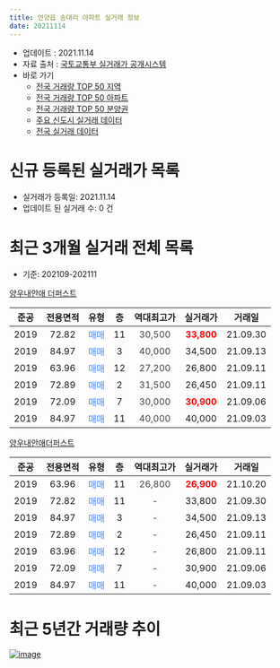 ```yaml
---
title: 언양읍 송대리 아파트 실거래 정보
date: 20211114
---
```


* 업데이트 : 2021.11.14
* 자료 출처 : [국토교통부 실거래가 공개시스템](http://rt.molit.go.kr)
* 바로 가기
    * [전국 거래량 TOP 50 지역](https://apt-info.github.io/apt-trade-info/tr)
    * [전국 거래량 TOP 50 아파트](https://apt-info.github.io/apt-trade-info/ta)
    * [전국 거래량 TOP 50 분양권](https://apt-info.github.io/apt-trade-info/tb)
    * [주요 신도시 실거래 데이터](https://apt-info.github.io/apt-trade-info/newtown)
    * [전국 실거래 데이터](https://apt-info.github.io/apt-trade-info/all)



<script async src="https://pagead2.googlesyndication.com/pagead/js/adsbygoogle.js"></script>
<!-- 기본광고 -->
<ins class="adsbygoogle"
     style="display:block"
     data-ad-client="ca-pub-1142216861245946"
     data-ad-slot="4805727019"
     data-ad-format="auto"
     data-full-width-responsive="true"></ins>
<script>
     (adsbygoogle = window.adsbygoogle || []).push({});
</script>


# 신규 등록된 실거래가 목록

* 실거래가 등록일: 2021.11.14
* 업데이트 된 실거래 수: 0 건




<script async src="https://pagead2.googlesyndication.com/pagead/js/adsbygoogle.js"></script>
<!-- 기본광고 -->
<ins class="adsbygoogle"
     style="display:block"
     data-ad-client="ca-pub-1142216861245946"
     data-ad-slot="4805727019"
     data-ad-format="auto"
     data-full-width-responsive="true"></ins>
<script>
     (adsbygoogle = window.adsbygoogle || []).push({});
</script>


# 최근 3개월 실거래 전체 목록
* 기준: 202109-202111


[양우내안애 더퍼스트](https://search.naver.com/search.naver?query=%EC%96%91%EC%9A%B0%EB%82%B4%EC%95%88%EC%95%A0+%EB%8D%94%ED%8D%BC%EC%8A%A4%ED%8A%B8)

|준공|전용면적|유형|층|역대최고가|실거래가|거래일|
|:---:|:---:|:---:|:---:|:---:|:---:|:---:|
|2019|72.82|<span style="color:#4285F3">매매</span>|11|<span style="color:#444444">30,500</span>|<b><span style="color:#FF0000">33,800</span></b>|21.09.30|
|2019|84.97|<span style="color:#4285F3">매매</span>|3|<span style="color:#444444">40,000</span>|34,500|21.09.13|
|2019|63.96|<span style="color:#4285F3">매매</span>|12|<span style="color:#444444">27,200</span>|26,800|21.09.11|
|2019|72.89|<span style="color:#4285F3">매매</span>|2|<span style="color:#444444">31,500</span>|26,450|21.09.11|
|2019|72.09|<span style="color:#4285F3">매매</span>|7|<span style="color:#444444">30,000</span>|<b><span style="color:#FF0000">30,900</span></b>|21.09.06|
|2019|84.97|<span style="color:#4285F3">매매</span>|11|<span style="color:#444444">40,000</span>|40,000|21.09.03|

[양우내안애더퍼스트](https://search.naver.com/search.naver?query=%EC%96%91%EC%9A%B0%EB%82%B4%EC%95%88%EC%95%A0%EB%8D%94%ED%8D%BC%EC%8A%A4%ED%8A%B8)

|준공|전용면적|유형|층|역대최고가|실거래가|거래일|
|:---:|:---:|:---:|:---:|:---:|:---:|:---:|
|2019|63.96|<span style="color:#4285F3">매매</span>|11|<span style="color:#444444">26,800</span>|<b><span style="color:#FF0000">26,900</span></b>|21.10.20|
|2019|72.82|<span style="color:#4285F3">매매</span>|11|<span style="color:#444444">-</span>|33,800|21.09.30|
|2019|84.97|<span style="color:#4285F3">매매</span>|3|<span style="color:#444444">-</span>|34,500|21.09.13|
|2019|72.89|<span style="color:#4285F3">매매</span>|2|<span style="color:#444444">-</span>|26,450|21.09.11|
|2019|63.96|<span style="color:#4285F3">매매</span>|12|<span style="color:#444444">-</span>|26,800|21.09.11|
|2019|72.09|<span style="color:#4285F3">매매</span>|7|<span style="color:#444444">-</span>|30,900|21.09.06|
|2019|84.97|<span style="color:#4285F3">매매</span>|11|<span style="color:#444444">-</span>|40,000|21.09.03|



<script async src="https://pagead2.googlesyndication.com/pagead/js/adsbygoogle.js"></script>
<!-- 기본광고 -->
<ins class="adsbygoogle"
     style="display:block"
     data-ad-client="ca-pub-1142216861245946"
     data-ad-slot="4805727019"
     data-ad-format="auto"
     data-full-width-responsive="true"></ins>
<script>
     (adsbygoogle = window.adsbygoogle || []).push({});
</script>


# 최근 5년간 거래량 추이


<div style="width:100%;">
    <canvas id="deal_progress" height="200"></canvas>
</div>

<script>
new Chart(document.getElementById("deal_progress"), {
    type: 'line',
    data: {
        labels: ['16.04','16.05','16.06','16.07','16.08','16.09','16.10','16.11','16.12','17.01','17.02','17.03','17.04','17.05','17.06','17.07','17.08','17.09','17.10','17.11','17.12','18.01','18.02','18.03','18.04','18.05','18.06','18.07','18.08','18.09','18.10','18.11','18.12','19.01','19.02','19.03','19.04','19.05','19.06','19.07','19.08','19.09','19.10','19.11','19.12','20.01','20.02','20.03','20.04','20.05','20.06','20.07','20.08','20.09','20.10','20.11','20.12','21.01','21.02','21.03','21.04','21.05','21.06','21.07','21.08','21.09','21.10'],
        datasets: [{
            label: '매매/분양권',
            data: [1,417,53,33,45,32,24,27,12,13,6,12,8,5,11,5,7,14,6,6,4,4,2,6,4,4,2,2,3,6,9,11,27,72,56,29,25,8,14,4,5,8,7,10,11,4,6,6,3,7,4,10,8,6,8,26,56,3,2,0,6,13,16,16,12,12,1],
            borderColor: "rgba(66, 133, 243, 1)",
            backgroundColor: "rgba(66, 133, 243, 0.05)",
            borderWidth: 1,
            pointRadius: 0,
            fill: false,
            lineTension: 0
        },{
            label: '전/월세',
            data: [0,0,0,0,0,0,0,0,0,0,0,0,0,0,0,0,0,0,0,0,0,0,0,0,0,0,0,0,0,0,0,0,0,3,17,25,12,6,9,5,1,3,0,0,1,3,6,2,4,1,3,3,0,0,0,0,0,0,1,1,0,2,1,2,0,0,0],
            borderColor: "rgba(255, 90, 0, 1)",
            backgroundColor: "rgba(255, 90, 0, 0.05)",
            borderWidth: 1,
            pointRadius: 0,
            fill: false,
            lineTension: 0
        },{
            label: '합계',
            data: [1,417,53,33,45,32,24,27,12,13,6,12,8,5,11,5,7,14,6,6,4,4,2,6,4,4,2,2,3,6,9,11,27,75,73,54,37,14,23,9,6,11,7,10,12,7,12,8,7,8,7,13,8,6,8,26,56,3,3,1,6,15,17,18,12,12,1],
            borderColor: "rgba(0, 0, 0, 1)",
            backgroundColor: "rgba(0, 0, 0, 0.03)",
            borderWidth: 0.1,
            pointRadius: 0,
            fill: true,
            lineTension: 0
        }
        ]
    },
    options: {
        responsive: true,
        title: {
            display: false
        },
        tooltips: {
            mode: 'index',
            intersect: false
        },
        hover: {
            mode: 'nearest',
            intersect: true
        },
        scales: {
            xAxes: [{
                display: true,
                scaleLabel: {
                    display: true,
                    labelString: '년/월'
                }
            }],
            yAxes: [{
                display: true,
                ticks: {
                    suggestedMin: 0,
                },
                scaleLabel: {
                    display: true,
                    labelString: '실거래 수'
                }
            }]
        }
    }
});

</script>


[![image](https://apt-info.github.io/images/2020-01-03-apt-trade-info/1024x500.png)](https://play.google.com/store/apps/details?id=com.aptinfo.apttradeinfo)

